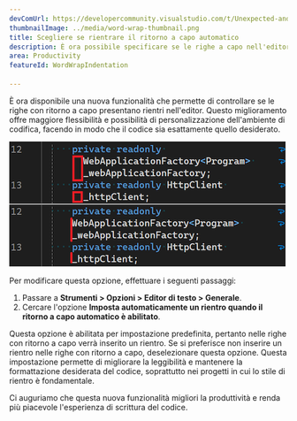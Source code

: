 ```yaml
---
devComUrl: https://developercommunity.visualstudio.com/t/Unexpected-and-sporadic-indents-when-usi/10635809
thumbnailImage: ../media/word-wrap-thumbnail.png
title: Scegliere se rientrare il ritorno a capo automatico
description: È ora possibile specificare se le righe a capo nell'editor devono essere rientrate.
area: Productivity
featureId: WordWrapIndentation

---
```



È ora disponibile una nuova funzionalità che permette di controllare se le righe con ritorno a capo presentano rientri nell'editor. Questo miglioramento offre maggiore flessibilità e possibilità di personalizzazione dell'ambiente di codifica, facendo in modo che il codice sia esattamente quello desiderato.

![Rientro a capo automatico](../media/word-wrap.png)

Per modificare questa opzione, effettuare i seguenti passaggi:

1. Passare a **Strumenti > Opzioni > Editor di testo > Generale**.
2. Cercare l'opzione **Imposta automaticamente un rientro quando il ritorno a capo automatico è abilitato**.

Questa opzione è abilitata per impostazione predefinita, pertanto nelle righe con ritorno a capo verrà inserito un rientro. Se si preferisce non inserire un rientro nelle righe con ritorno a capo, deselezionare questa opzione. Questa impostazione permette di migliorare la leggibilità e mantenere la formattazione desiderata del codice, soprattutto nei progetti in cui lo stile di rientro è fondamentale.

Ci auguriamo che questa nuova funzionalità migliori la produttività e renda più piacevole l'esperienza di scrittura del codice.
